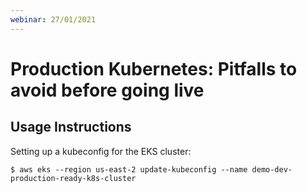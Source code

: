 ```yaml
---
webinar: 27/01/2021
---
```


# Production Kubernetes: Pitfalls to avoid before going live

## Usage Instructions

Setting up a kubeconfig for the EKS cluster:

```
$ aws eks --region us-east-2 update-kubeconfig --name demo-dev-production-ready-k8s-cluster
```